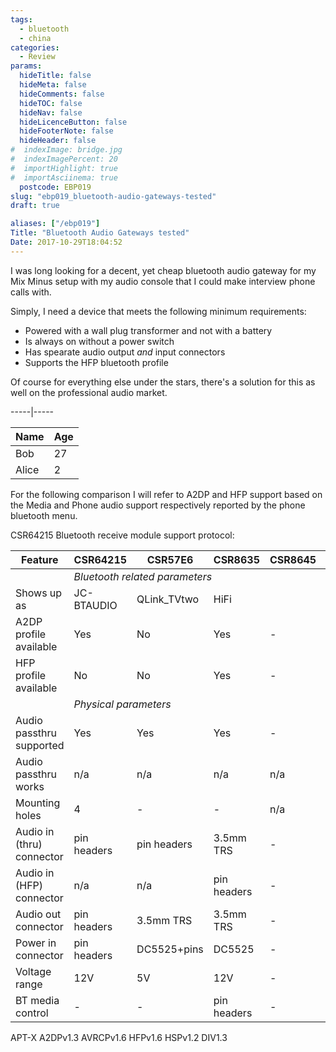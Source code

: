 ```yaml
---
tags:
  - bluetooth
  - china
categories:
  - Review
params:
  hideTitle: false
  hideMeta: false
  hideComments: false
  hideTOC: false
  hideNav: false
  hideLicenceButton: false
  hideFooterNote: false
  hideHeader: false
#  indexImage: bridge.jpg
#  indexImagePercent: 20
#  importHighlight: true
#  importAsciinema: true
  postcode: EBP019
slug: "ebp019_bluetooth-audio-gateways-tested"
draft: true

aliases: ["/ebp019"]
Title: "Bluetooth Audio Gateways tested"
Date: 2017-10-29T18:04:52
---
```


I was long looking for a decent, yet cheap bluetooth audio gateway for my Mix Minus setup with my audio console that I could make interview phone calls with.

Simply, I need a device that meets the following minimum requirements:
- Powered with a wall plug transformer and not with a battery
- Is always on without a power switch
- Has spearate audio output *and* input connectors
- Supports the HFP bluetooth profile

Of course for everything else under the stars, there's a solution for this as well on the professional audio market.

-----|-----

Name    | Age
:-------|:-----
Bob     | 27
Alice   | 2

For the following comparison I will refer to A2DP and HFP support based on the Media and Phone audio support respectively reported by the phone bluetooth menu.

CSR64215 Bluetooth receive module support protocol: 

Feature   | CSR64215 | CSR57E6 | CSR8635 | CSR8645 | AudioB+ 
----------|----------|---------|------------|------------|----------
<td colspan=3>*Bluetooth related parameters*|
Shows up as | JC-BTAUDIO | QLink_TVtwo | HiFi | | BT Speaker
A2DP profile available | Yes      | No      | Yes        | -          | Yes
HFP profile available | No       | No      | Yes        | -          | No
<td colspan=3>*Physical parameters*|
Audio passthru supported | Yes | Yes | Yes | - | Yes
Audio passthru works | n/a | n/a | n/a | n/a | n/a
Mounting holes | 4 | - | - | n/a | 3
Audio in (thru) connector | pin headers | pin headers | 3.5mm TRS | - | 3.5mm TRS
Audio in (HFP) connector | n/a | n/a | pin headers | - | n/a
Audio out connector | pin headers | 3.5mm TRS | 3.5mm TRS | - | 3.5mm TRS
Power in connector | pin headers | DC5525+pins | DC5525 | - | Micro USB
Voltage range | 12V | 5V | 12V | - | 5V
BT media control | - | - | pin headers | - | solder pads


APT-X
A2DPv1.3
AVRCPv1.6
HFPv1.6
HSPv1.2
DIV1.3



